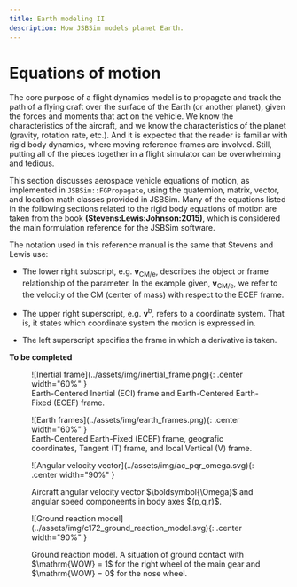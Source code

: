 ```yaml
---
title: Earth modeling II
description: How JSBSim models planet Earth.
---
```

# Equations of motion

The core purpose of a flight dynamics model is to propagate and track the path of a flying craft over the surface of the Earth (or another planet), given the forces and moments that act on the vehicle. We know the characteristics of the aircraft, and we know the characteristics of the planet (gravity, rotation rate, etc.). And it is expected that the reader is familiar with rigid body dynamics, where moving reference frames are involved. Still, putting all of the pieces together in a flight
simulator can be overwhelming and tedious.

This section discusses aerospace vehicle equations of motion, as implemented in `JSBSim::FGPropagate`, using the quaternion, matrix, vector, and location math classes provided in JSBSim. Many of the equations listed in the following sections related to the rigid body equations of motion are taken from the book **(Stevens:Lewis:Johnson:2015)**, which is considered the main formulation reference for the JSBSim software.

The notation used in this reference manual is the same that Stevens and Lewis use:

- The lower right subscript, e.g. $\boldsymbol{v}_\mathrm{CM/e}$, describes the object or frame relationship of the parameter.
  In the example given, $\boldsymbol{v}_\mathrm{CM/e}$, we refer to the velocity of the CM (center of mass) with respect to the ECEF frame.

- The upper right superscript, e.g. $\boldsymbol{v}^\mathrm{b}$, refers to a coordinate system.
  That is, it states which coordinate system the motion is expressed in.

- The left superscript specifies the frame in which a derivative is taken.

**To be completed**

<figure markdown>
  ![Inertial frame](../assets/img/inertial_frame.png){: .center width="60%" }
  <figcaption>
    Earth-Centered Inertial (ECI) frame and Earth-Centered Earth-Fixed (ECEF) frame.
  </figcaption>
</figure>

<figure markdown>
  ![Earth frames](../assets/img/earth_frames.png){: .center width="60%" }
  <figcaption>
    Earth-Centered Earth-Fixed (ECEF) frame, geografic coordinates, Tangent (T) frame, and local Vertical (V) frame.
  </figcaption>
</figure>

<figure markdown>
  ![Angular velocity vector](../assets/img/ac_pqr_omega.svg){: .center width="90%" }
  <p markdown="span">
    Aircraft angular velocity vector $\boldsymbol{\Omega}$ and angular speed componeents in body axes $(p,q,r)$.
  </p>
</figure>

<figure markdown>
  ![Ground reaction model](../assets/img/c172_ground_reaction_model.svg){: .center width="90%" }
  <p markdown="span">
    Ground reaction model. A situation of ground contact with $\mathrm{WOW} = 1$ for the right wheel of the main gear and $\mathrm{WOW} = 0$ for the nose wheel.
  </p>
</figure>

